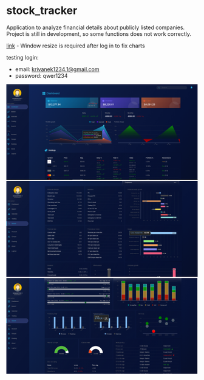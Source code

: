 # stock_tracker

Application to analyze financial details about publicly listed companies. Project is still in development, so some functions does not work correctly.

[link](https://stocktrackertest-e51fc.web.app/)  - Window resize is required after log in to fix charts

testing login:
- email: krivanek1234.1@gmail.com
- password: qwer1234


![Dashboard](images/dashboard.png)
![Details_1](images/portal_detail_1.png)
![Details_2](images/portal_detail_2.png)

